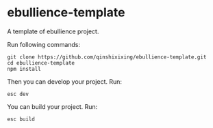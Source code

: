 # ebullience-template
A template of ebullience project.

Run following commands:

```shell script
git clone https://github.com/qinshixixing/ebullience-template.git
cd ebullience-template
npm install
```

Then you can develop your project. Run:

```shell script
esc dev
```

You can build your project. Run:

```shell script
esc build
```
